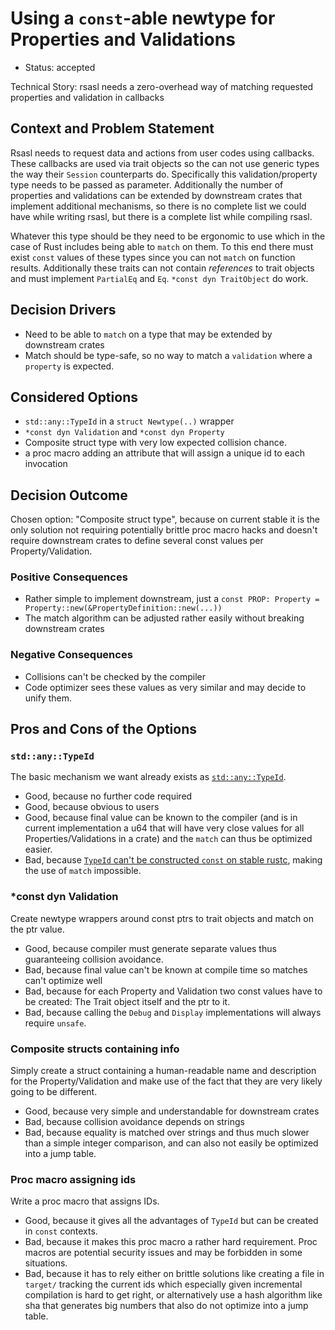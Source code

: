 # Using a `const`-able newtype for Properties and Validations

* Status: accepted <!-- optional -->

Technical Story: rsasl needs a zero-overhead way of matching requested properties and validation in callbacks <!-- optional -->

## Context and Problem Statement

Rsasl needs to request data and actions from user codes using callbacks. These callbacks are used
via trait objects so the can not use generic types the way their `Session` counterparts do.
Specifically this validation/property type needs to be passed as parameter. Additionally the number
of properties and validations can be extended by downstream crates that implement additional
mechanisms, so there is no complete list we could have while writing rsasl, but there is a
complete list while compiling rsasl.

Whatever this type should be they need to be ergonomic to use which in the case of Rust includes
being able to `match` on them.
To this end there must exist `const` values of these types since you can not `match` on function
results.
Additionally these traits can not contain *references* to trait objects and must implement
`PartialEq` and `Eq`. `*const dyn TraitObject` do work.

## Decision Drivers <!-- optional -->

* Need to be able to `match` on a type that may be extended by downstream crates
* Match should be type-safe, so no way to match a `validation` where a `property` is expected.

## Considered Options

* `std::any::TypeId` in a `struct Newtype(..)` wrapper
* `*const dyn Validation` and `*const dyn Property`
* Composite struct type with very low expected collision chance.
* a proc macro adding an attribute that will assign a unique id to each invocation

## Decision Outcome

Chosen option: "Composite struct type", because on current stable it is the only solution not
requiring potentially brittle proc macro hacks and doesn't require downstream crates to define
several const values per Property/Validation.

### Positive Consequences <!-- optional -->

* Rather simple to implement downstream, just a `const PROP: Property = Property::new(&PropertyDefinition::new(...))`
* The match algorithm can be adjusted rather easily without breaking downstream crates

### Negative Consequences <!-- optional -->

* Collisions can't be checked by the compiler
* Code optimizer sees these values as very similar and may decide to unify them.

## Pros and Cons of the Options <!-- optional -->

### `std::any::TypeId`

The basic mechanism we want already exists as
[`std::any::TypeId`](https://doc.rust-lang.org/std/any/struct.TypeId.html).

* Good, because no further code required
* Good, because obvious to users
* Good, because final value can be known to the compiler (and is in current implementation a u64
  that will have very close values for all Properties/Validations in a crate) and the `match` can
  thus be optimized easier.
* Bad, because [`TypeId` can't be constructed `const` on stable rustc](https://github.com/rust-lang/rust/issues/77125), 
  making the use of `match` impossible.

### *const dyn Validation

Create newtype wrappers around const ptrs to trait objects and match on the ptr value.

* Good, because compiler must generate separate values thus guaranteeing collision avoidance.
* Bad, because final value can't be known at compile time so matches can't optimize well
* Bad, because for each Property and Validation two const values have to be created: The Trait
  object itself and the ptr to it.
* Bad, because calling the `Debug` and `Display` implementations will always require `unsafe`.

### Composite structs containing info

Simply create a struct containing a human-readable name and description for the Property/Validation
and make use of the fact that they are very likely going to be different.

* Good, because very simple and understandable for downstream crates
* Bad, because collision avoidance depends on strings
* Bad, because equality is matched over strings and thus much slower than a simple integer
  comparison, and can also not easily be optimized into a jump table.

### Proc macro assigning ids

Write a proc macro that assigns IDs.

* Good, because it gives all the advantages of `TypeId` but can be created in `const` contexts.
* Bad, because it makes this proc macro a rather hard requirement. Proc macros are potential security
  issues and may be forbidden in some situations.
* Bad, because it has to rely either on brittle solutions like creating a file in `target/` tracking
  the current ids which especially given incremental compilation is hard to get right, or
  alternatively use a hash algorithm like sha that generates big numbers that also do not optimize
  into a jump table.
